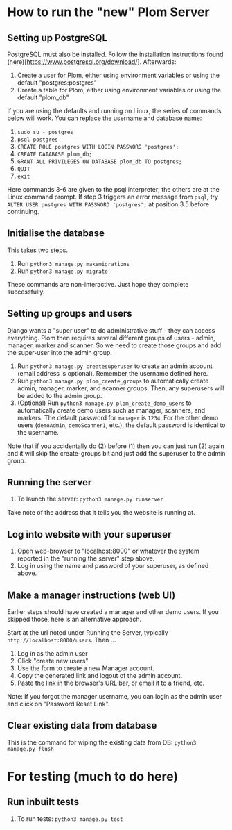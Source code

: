 # How to run the "new" Plom Server

## Setting up PostgreSQL
PostgreSQL must also be installed. Follow the installation instructions found (here)[https://www.postgresql.org/download/]. Afterwards:

1. Create a user for Plom, either using environment variables or using the default "postgres:postgres"
2. Create a table for Plom, either using environment variables or using the default "plom_db"

If you are using the defaults and running on Linux, the series of commands below will work. You can replace the username and database name:

1. `sudo su - postgres`
2. `psql postgres`
3. `CREATE ROLE postgres WITH LOGIN PASSWORD 'postgres';`
4. `CREATE DATABASE plom_db;`
5. `GRANT ALL PRIVILEGES ON DATABASE plom_db TO postgres;`
6. `QUIT`
7. `exit`

Here commands 3-6 are given to the psql interpreter; the others are at the Linux command prompt.
If step 3 triggers an error message from `psql`, try `ALTER USER postgres WITH PASSWORD 'postgres';` at position 3.5 before continuing.

## Initialise the database

This takes two steps.

1. Run `python3 manage.py makemigrations`
2. Run `python3 manage.py migrate`

These commands are non-interactive. Just hope they complete successfully.

## Setting up groups and users
Django wants a "super user" to do administrative stuff - they can
access everything. Plom then requires several different groups of
users - admin, manager, marker and scanner. So we need to create those
groups and add the super-user into the admin group.

1. Run `python3 manage.py createsuperuser` to create an admin account (email address is optional). Remember the username defined here.
2. Run `python3 manage.py plom_create_groups` to automatically create admin, manager, marker, and scanner groups. Then, any superusers will be added to the admin group.
3. (Optional) Run `python3 manage.py plom_create_demo_users` to automatically create demo users such as manager, scanners, and markers. The default password for `manager` is `1234`. For the other demo users (`demoAdmin`, `demoScanner1`, etc.), the default password is identical to the username.

Note that if you accidentally do (2) before (1) then you can just run (2) again and it will skip the create-groups bit and just add the superuser to the admin group.


## Running the server

1. To launch the server: `python3 manage.py runserver`

Take note of the address that it tells you the website is running at.

## Log into website with your superuser
1. Open web-browser to "localhost:8000" or whatever the system reported in the "running the server" step above.
2. Log in using the name and password of your superuser, as defined above. 


## Make a manager instructions (web UI)

Earlier steps should have created a manager and other demo users. If you skipped those, here is an alternative approach.

Start at the url noted under Running the Server, typically `http://localhost:8000/users`. Then ...

1. Log in as the admin user
2. Click "create new users"
3. Use the form to create a new Manager account.
4. Copy the generated link and logout of the admin account.
5. Paste the link in the browser's URL bar, or email it to a friend, etc.

Note:
If you forgot the manager username, you can login as the admin user and click on "Password Reset Link".


## Clear existing data from database
This is the command for wiping the existing data from DB:
`python3 manage.py flush`


# For testing (much to do here)

## Run inbuilt tests

1. To run tests: `python3 manage.py test`
